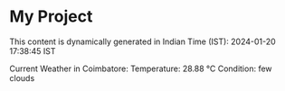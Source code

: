 # My Project

This content is dynamically generated in Indian Time (IST): 2024-01-20 17:38:45 IST


Current Weather in Coimbatore:
Temperature: 28.88 °C
Condition: few clouds
